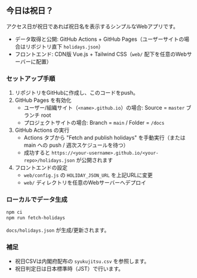 ## 今日は祝日？

アクセス日が祝日であれば祝日名を表示するシンプルなWebアプリです。

- データ取得と公開: GitHub Actions + GitHub Pages（ユーザーサイトの場合はリポジトリ直下 `holidays.json`）
- フロントエンド: CDN版 Vue.js + Tailwind CSS（`web/` 配下を任意のWebサーバーに配置）

### セットアップ手順

1. リポジトリをGitHubに作成し、このコードをpush。
2. GitHub Pages を有効化
   - ユーザー/組織サイト（`<name>.github.io`）の場合: Source = `master` ブランチ root
   - プロジェクトサイトの場合: Branch = `main` / Folder = `/docs`
3. GitHub Actions の実行
   - Actions タブから "Fetch and publish holidays" を手動実行（または main への push / 週次スケジュールを待つ）
   - 成功すると `https://<your-username>.github.io/<your-repo>/holidays.json` が公開されます
4. フロントエンドの設定
   - `web/config.js` の `HOLIDAY_JSON_URL` を上記URLに変更
   - `web/` ディレクトリを任意のWebサーバーへデプロイ

### ローカルでデータ生成

```bash
npm ci
npm run fetch-holidays
```

`docs/holidays.json` が生成/更新されます。

### 補足

- 祝日CSVは内閣府配布の `syukujitsu.csv` を参照します。
- 祝日判定日は日本標準時（JST）で行います。


